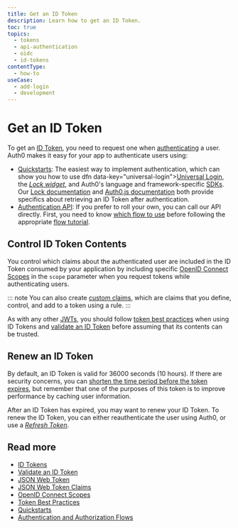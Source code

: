 ```yaml
---
title: Get an ID Token
description: Learn how to get an ID Token.
toc: true
topics:
  - tokens
  - api-authentication
  - oidc
  - id-tokens
contentType:
  - how-to
useCase:
  - add-login
  - development
---
```

# Get an ID Token

To get an [ID Token](/tokens/concepts/id-tokens), you need to request one when [authenticating](/application-auth) a user. Auth0 makes it easy for your app to authenticate users using:

* [Quickstarts](/quickstarts): The easiest way to implement authentication, which can show you how to use dfn data-key="universal-login">[Universal Login](/universal-login)</dfn>, the <dfn data-key="lock">[Lock widget](/lock)</dfn>, and Auth0's language and framework-specific [SDKs](/libraries#sdks). Our [Lock documentation](/libraries/lock) and [Auth0.js documentation](/libraries/auth0js) both provide specifics about retrieving an ID Token after authentication.
* [Authentication API](/api/authentication): If you prefer to roll your own, you can call our API directly. First, you need to know [which flow to use](/api-auth/which-oauth-flow-to-use) before following the appropriate [flow tutorial](/flows).

## Control ID Token Contents

You control which claims about the authenticated user are included in the ID Token consumed by your application by including specific [OpenID Connect Scopes](/scopes/current/oidc-scopes) in the `scope` parameter when you request tokens while authenticating users.

::: note 
You can also create [custom claims](/tokens/concepts/jwt-claims#custom-claims), which are claims that you define, control, and add to a token using a rule. 
:::

As with any other [JWTs](/tokens/concepts/jwt#security), you should follow [token best practices](/best-practices/token-best-practices) when using ID Tokens and [validate an ID Token](/tokens/guides/id-token/validate-id-token) before assuming that its contents can be trusted.

## Renew an ID Token

By default, an ID Token is valid for 36000 seconds (10 hours). If there are security concerns, you can [shorten the time period before the token expires](/dashboard/guides/applications/update-token-lifetime), but remember that one of the purposes of this token is to improve performance by caching user information. 

After an ID Token has expired, you may want to renew your ID Token. To renew the ID Token, you can either reauthenticate the user using Auth0, or use a <dfn data-key="refresh-token">[Refresh Token](/tokens/concepts/refresh-token)</dfn>.

## Read more

* [ID Tokens](/tokens/concepts/id-tokens)
* [Validate an ID Token](/tokens/guides/id-token/validate-id-token)
* [JSON Web Token](/jwt)
* [JSON Web Token Claims](/tokens/concepts/jwt-claims)
* [OpenID Connect Scopes](/scopes/oidc-scopes)
* [Token Best Practices](/best-practices/token-best-practices)
* [Quickstarts](/quickstarts)
* [Authentication and Authorization Flows](/flows)